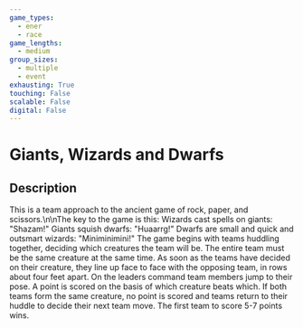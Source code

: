 ```yaml
---
game_types:
  - ener
  - race
game_lengths:
  - medium
group_sizes:
  - multiple
  - event
exhausting: True
touching: False
scalable: False
digital: False
---
```

# Giants, Wizards and Dwarfs

## Description
This is a team approach to the ancient game of rock, paper, and scissors.\n\nThe key to the game is this: Wizards cast spells on giants: \"Shazam!\" Giants squish dwarfs: \"Huaarrg!\" Dwarfs are small and quick and outsmart wizards: \"Miniminimini!\" The game begins with teams huddling together, deciding which creatures the team will be. The entire team must be the same creature at the same time. As soon as the teams have decided on their creature, they line up face to face with the opposing team, in rows about four feet apart. On the leaders command team members jump to their pose. A point is scored on the basis of which creature beats which. If both teams form the same creature, no point is scored and teams return to their huddle to decide their next team move. The first team to score 5-7 points wins.
